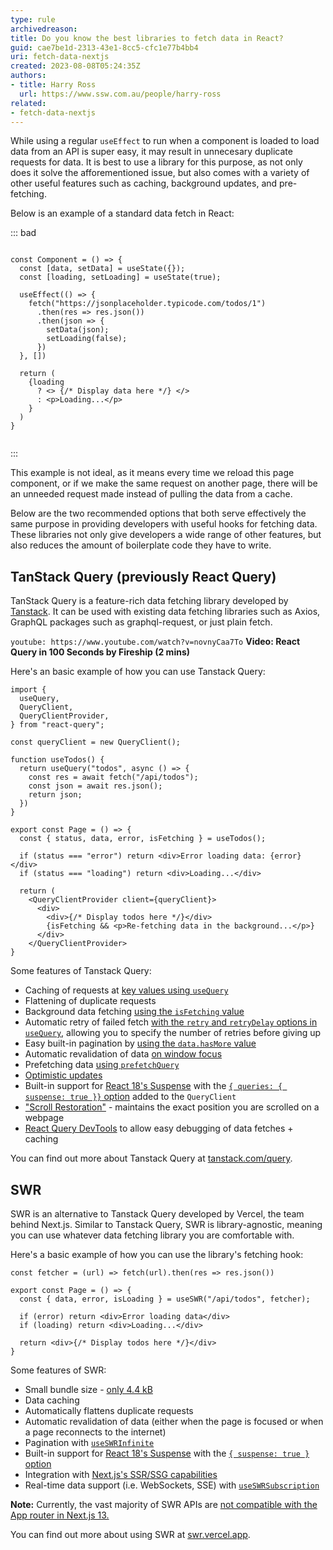 ```yaml
---
type: rule
archivedreason: 
title: Do you know the best libraries to fetch data in React?
guid: cae7be1d-2313-43e1-8cc5-cfc1e77b4bb4
uri: fetch-data-nextjs
created: 2023-08-08T05:24:35Z
authors:
- title: Harry Ross
  url: https://www.ssw.com.au/people/harry-ross
related:
- fetch-data-nextjs
---
```


While using a regular `useEffect` to run when a component is loaded to load data from an API is super easy, it may result in unnecesary duplicate requests for data. It is best to use a library for this purpose, as not only does it solve the afforementioned issue, but also comes with a variety of other useful features such as caching, background updates, and pre-fetching. 

<!--endintro-->

Below is an example of a standard data fetch in React:

::: bad
```tsx

const Component = () => {
  const [data, setData] = useState({});
  const [loading, setLoading] = useState(true);

  useEffect(() => {
    fetch("https://jsonplaceholder.typicode.com/todos/1")
      .then(res => res.json())
      .then(json => {
        setData(json);
        setLoading(false);
      })
  }, [])

  return (
    {loading
      ? <> {/* Display data here */} </>
      : <p>Loading...</p>
    }
  )
}


```
:::

This example is not ideal, as it means every time we reload this page component, or if we make the same request on another page, there will be an unneeded request made instead of pulling the data from a cache. 

Below are the two recommended options that both serve effectively the same purpose in providing developers with useful hooks for fetching data. These libraries not only give developers a wide range of other features, but also reduces the amount of boilerplate code they have to write. 

## TanStack Query (previously React Query)

TanStack Query is a feature-rich data fetching library developed by [Tanstack](https://tanstack.com/). It can be used with existing data fetching libraries such as Axios, GraphQL packages such as graphql-request, or just plain fetch. 

`youtube: https://www.youtube.com/watch?v=novnyCaa7To`
**Video: React Query in 100 Seconds by Fireship (2 mins)**

Here's an basic example of how you can use Tanstack Query:

```tsx
import {
  useQuery,
  QueryClient,
  QueryClientProvider,
} from "react-query";

const queryClient = new QueryClient();

function useTodos() {
  return useQuery("todos", async () => {
    const res = await fetch("/api/todos");
    const json = await res.json();
    return json;
  })
}

export const Page = () => {
  const { status, data, error, isFetching } = useTodos();

  if (status === "error") return <div>Error loading data: {error}</div>
  if (status === "loading") return <div>Loading...</div>

  return (
    <QueryClientProvider client={queryClient}>
      <div>
        <div>{/* Display todos here */}</div>
        {isFetching && <p>Re-fetching data in the background...</p>}
      </div>
    </QueryClientProvider>
}

```

Some features of Tanstack Query:

* Caching of requests at [key values using `useQuery`](https://tanstack.com/query/latest/docs/react/guides/query-keys)
* Flattening of duplicate requests 
* Background data fetching [using the `isFetching` value](https://tanstack.com/query/latest/docs/react/guides/background-fetching-indicators)
* Automatic retry of failed fetch [with the `retry` and `retryDelay` options in `useQuery`](https://tanstack.com/query/latest/docs/react/guides/query-retries), allowing you to specify the number of retries before giving up
* Easy built-in pagination by [using the `data.hasMore` value](https://tanstack.com/query/latest/docs/react/guides/paginated-queries)
* Automatic revalidation of data [on window focus](https://tanstack.com/query/latest/docs/react/guides/window-focus-refetching)
* Prefetching data [using `prefetchQuery`](https://tanstack.com/query/latest/docs/react/guides/prefetching)
* [Optimistic updates](https://tanstack.com/query/v4/docs/react/guides/optimistic-updates)
* Built-in support for [React 18's Suspense](https://react.dev/reference/react/Suspense) with the [`{ queries: { suspense: true }}` option](https://tanstack.com/query/v4/docs/react/guides/suspense) added to the `QueryClient`
* ["Scroll Restoration"](https://tanstack.com/query/v4/docs/react/guides/scroll-restoration) - maintains the exact position you are scrolled on a webpage
* [React Query DevTools](https://tanstack.com/query/v4/docs/react/devtools) to allow easy debugging of data fetches + caching


You can find out more about Tanstack Query at [tanstack.com/query](https://tanstack.com/query/).

## SWR

SWR is an alternative to Tanstack Query developed by Vercel, the team behind Next.js. Similar to Tanstack Query, SWR is library-agnostic, meaning you can use whatever data fetching library you are comfortable with.

Here's a basic example of how you can use the library's fetching hook:

```tsx
const fetcher = (url) => fetch(url).then(res => res.json())

export const Page = () => {
  const { data, error, isLoading } = useSWR("/api/todos", fetcher);

  if (error) return <div>Error loading data</div>
  if (loading) return <div>Loading...</div>

  return <div>{/* Display todos here */}</div>
}
```

Some features of SWR: 

* Small bundle size - [only 4.4 kB](https://bundlephobia.com/package/swr@2.2.0)
* Data caching
* Automatically flattens duplicate requests 
* Automatic revalidation of data (either when the page is focused or when a page reconnects to the internet)
* Pagination with [`useSWRInfinite`](https://swr.vercel.app/docs/pagination)
* Built-in support for [React 18's Suspense](https://react.dev/reference/react/Suspense) with the [`{ suspense: true }` option](https://swr.vercel.app/docs/suspense)
* Integration with [Next.js's SSR/SSG capabilities](https://swr.vercel.app/docs/with-nextjs)
* Real-time data support (i.e. WebSockets, SSE) with [`useSWRSubscription`](https://swr.vercel.app/docs/subscription)

**Note:** Currently, the vast majority of SWR APIs are [not compatible with the App router in Next.js 13.](https://swr.vercel.app/docs/with-nextjs)

You can find out more about using SWR at [swr.vercel.app](https://swr.vercel.app/).
